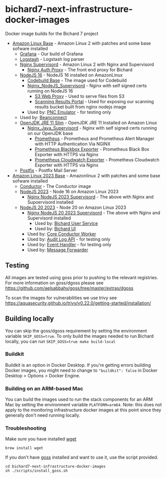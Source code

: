 # bichard7-next-infrastructure-docker-images

Docker image builds for the Bichard 7 project

-   [Amazon Linux Base](./Amazon_Linux_Base/Dockerfile) - Amazon Linux 2 with patches and some base sofware installed
    -   [Grafana](./Grafana/Dockerfile) - Our build of Grafana
    -   [Logstash](./Logstash/Dockerfile) - Logstash log parser
    -   [Nginx Supervisord](./Nginx_Supervisord/Dockerfile) - Amazon Linux 2 with Nginx and Supervisord
        -   [Nginx Auth Proxy](./Nginx_Auth_Proxy/Dockerfile) - The front end proxy for Bichard
    -   [NodeJS 16](./NodeJS/Dockerfile) - NodeJS 16 installed on AmazonLinux
        -   [Codebuild Base](./Codebuild_Base/Dockerfile) - The image used for Codebuild
        -   [Nginx_NodeJS_Supervisord](./Nginx_NodeJS_Supervisord/Dockerfile) - Nginx with self signed certs running on NodeJS 16
            -   [S3 Web Proxy](./S3_Web_Proxy/Dockerfile) - Used to serve files from S3
            -   [Scanning Results Portal](./Scanning_Results_Portal) - Used for exposing our scanning results bucket built from nginx nodejs image
        -   Used by: [PNC Emulator](https://github.com/ministryofjustice/bichard7-next-pnc-emulator/blob/main/docker/Dockerfile) - for testing only
    -   Used by: [Beanconnect](https://github.com/ministryofjustice/bichard7-next-beanconnect/blob/main/Dockerfile)
    -   [OpenJDK JRE 11 Slim](./Openjdk_Jre11_Slim/Dockerfile) - OpenJDK JRE 11 Installed on Amazon Linux
        -   [Nginx_Java_Supervisord](./Nginx_Java_Supervisord/Dockerfile) - Nginx with self signed certs running on our OpenJDK base
            -   [Prometheus](./Prometheus/Dockerfile) - Prometheus and Prometheus Alert Manager with HTTP Authentication Via NGINX
            -   [Prometheus Blackbox Exporter](./Prometheus_BlackBox_Exporter/Dockerfile) - Prometheus Black Box Exporter with HTTPS via Nginx
            -   [Prometheus Cloudwatch Exporter](./Prometheus_Cloudwatch_Exporter/Dockerfile) - Prometheus Cloudwatch Exporter with HTTPS via Nginx
    -   [Postfix](./Postfix/Dockerfile) - Postfix Mail Server
-   [Amazon Linux 2023 Base](./Amazon_Linux_2023_Base/Dockerfile) - Amazonlinux 2 with patches and some base sofware installed
    -   [Conductor](./Conductor/Dockerfile) - The Conductor image
    -   [NodeJS 2023](./NodeJS_2023/) - Node 16 on Amazon Linux 2023
        -   [Nginx NodeJS 2023 Supervisord](./Nginx_NodeJS_2023_Supervisord/) - The above with Nginx and Supoervisord installed
    -   [NodeJS 20 2023](./NodeJS_2023/) - Node 20 on Amazon Linux 2023
        -   [Nginx NodeJS 20 2023 Supervisord](./Nginx_NodeJS_20_2023_Supervisord/) - The above with Nginx and Supervisord installed
            -   Used by: [Bichard User Service](https://github.com/ministryofjustice/bichard7-next-user-service)
            -   Used by: [Bichard UI](https://github.com/ministryofjustice/bichard7-next-ui)
        -   Used by: [Core Conductor Worker](https://github.com/ministryofjustice/bichard7-next-core/blob/main/packages/conductor/Dockerfile)
        -   Used by: [Audit Log API](https://github.com/ministryofjustice/bichard7-next-audit-logging/blob/main/src/audit-log-api/Dockerfile) - for testing only
        -   Used by: [Event Handler](https://github.com/ministryofjustice/bichard7-next-audit-logging/blob/main/src/event-handler/Dockerfile) - for testing only
        -   Used by: [Message Forwarder](https://github.com/ministryofjustice/bichard7-next-core/blob/main/packages/message-forwarder/Dockerfile)

## Testing

All images are tested using goss prior to pushing to the relevant registries. For more information on goss/dgoss please see
https://github.com/aelsabbahy/goss/tree/master/extras/dgoss

To scan the images for vulnerabilities we use trivy see https://aquasecurity.github.io/trivy/v0.22.0/getting-started/installation/

## Building locally

You can skip the goss/dgoss requirement by setting the environment variable `SKIP_GOSS=true`. To only build the images needed to run Bichard locally, you can run `SKIP_GOSS=true make build-local`

### Buildkit

Buildkit is an option in Docker Desktop. If you're getting errors building Docker images, you might need to change to `"buildkit": false` in Docker Desktop > Options > Docker Engine.

### Building on an ARM-based Mac

You can build the images used to run the stack components for an ARM Mac by setting the environment variable `PLATFORM=arm64`. Note: this does not apply to the monitoring infrastructure docker images at this point since they generally don't need running locally.

### Troubleshooting

Make sure you have installed [wget](https://www.gnu.org/software/wget/)

```
brew install wget
```

If you don't have [goss](https://goss.rocks/) installed and want to use it, use the script provided.

```
cd bichard7-next-infrastructure-docker-images
sh ./scripts/install_goss.sh
```
